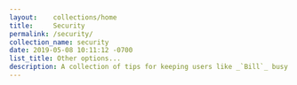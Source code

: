 ```yaml
---
layout:    collections/home
title:     Security
permalink: /security/
collection_name: security
date: 2019-05-08 10:11:12 -0700
list_title: Other options...
description: A collection of tips for keeping users like _`Bill`_ busy.
---
```


